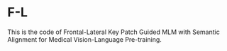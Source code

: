 # F-L
This is the code of Frontal-Lateral Key Patch Guided MLM with Semantic Alignment for Medical Vision-Language Pre-training.
